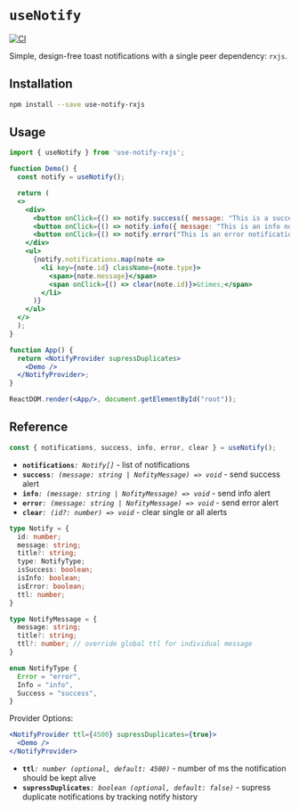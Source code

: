 # `useNotify`

[![CI](https://github.com/jasonraimondi/use-notify-rxjs/workflows/CI/badge.svg)](https://github.com/jasonraimondi/use-notify-rxjs)

Simple, design-free toast notifications with a single peer dependency: `rxjs`.

## Installation

```bash
npm install --save use-notify-rxjs
```

## Usage

```jsx
import { useNotify } from 'use-notify-rxjs';

function Demo() {
  const notify = useNotify();

  return (
  <>
    <div>
      <button onClick={() => notify.success({ message: "This is a success notification", title: "Congrats!", ttl: 2000 })}>Add Success</button>
      <button onClick={() => notify.info({ message: "This is an info notification", ttl: 10000 })}>Add Info</button>
      <button onClick={() => notify.error("This is an error notification")}>Add Error</button>
    </div>
    <ul>
      {notify.notifications.map(note =>
        <li key={note.id} className={note.type}>
          <span>{note.message}</span> 
          <span onClick={() => clear(note.id)}>&times;</span>
        </li>
      )}
    </ul>
  </>
  );
}
```

```jsx
function App() {
  return <NotifyProvider supressDuplicates>
    <Demo />
  </NotifyProvider>;
}

ReactDOM.render(<App/>, document.getElementById("root"));
```

## Reference

```ts
const { notifications, success, info, error, clear } = useNotify();
```

- **`notifications`**_`: Notify[]`_ - list of notifications
- **`success`**_`: (message: string | NofityMessage) => void`_ - send success alert
- **`info`**_`: (message: string | NofityMessage) => void`_ - send info alert
- **`error`**_`: (message: string | NofityMessage) => void`_ - send error alert
- **`clear`**_`: (id?: number) => void`_ - clear single or all alerts

```ts
type Notify = {
  id: number;
  message: string;
  title?: string;
  type: NotifyType;
  isSuccess: boolean;
  isInfo: boolean;
  isError: boolean;
  ttl: number;
}

type NotifyMessage = {
  message: string;
  title?: string;
  ttl?: number; // override global ttl for individual message
}

enum NotifyType {
  Error = "error",
  Info = "info",
  Success = "success",
}
```

Provider Options:

```jsx
<NotifyProvider ttl={4500} supressDuplicates={true}>
  <Demo />
</NotifyProvider>
```

- **`ttl`**_`: number (optional, default: 4500)`_ - number of ms the notification should be kept alive
- **`supressDuplicates`**_`: boolean (optional, default: false)`_ - supress duplicate notifications by tracking notify history
